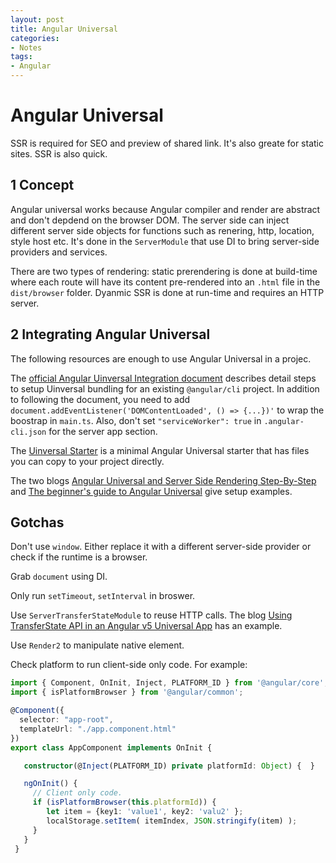 ```yaml
---
layout: post
title: Angular Universal
categories:
- Notes
tags:
- Angular
---
```

# Angular Universal

SSR is required for SEO and preview of shared link. It's also greate for static sites. SSR is also quick.

## 1 Concept

Angular universal works because Angular compiler and render are abstract and don't depdend on the browser DOM. The server side can inject different server side objects for functions such as renering, http, location, style host etc. It's done in the `ServerModule` that use DI to bring server-side providers and services.

There are two types of rendering: static prerendering is done at build-time where each route will have its content pre-rendered into an `.html` file in the `dist/browser` folder. Dyanmic SSR is done at run-time and requires an HTTP server.

## 2 Integrating Angular Universal

The following resources are enough to use Angular Universal in a projec.

The [official Angular Uinversal Integration document](https://github.com/angular/angular-cli/wiki/stories-universal-rendering) describes detail steps to setup Uinversal bundling for an existing `@angular/cli` project. In addition to following the document, you need to add `document.addEventListener('DOMContentLoaded', () => {...})'` to wrap the boostrap in `main.ts`. Also, don't set `"serviceWorker": true` in `.angular-cli.json` for the server app section.

The [Uinversal Starter](https://github.com/angular/universal-starter) is a minimal Angular Universal starter that has files you can copy to your project directly.

The two blogs [Angular Universal and Server Side Rendering Step-By-Step](https://malcoded.com/posts/angular-fundamentals-universal-server-side-rendering) and [The beginner's guide to Angular Universal](https://davidea.st/articles/the-beginners-guide-to-angular-universal) give setup examples.

## Gotchas

Don't use `window`. Either replace it with a different server-side provider or check if the runtime is a browser.

Grab `document` using DI.

Only run `setTimeout`, `setInterval` in broswer.

Use `ServerTransferStateModule` to reuse HTTP calls. The blog [Using TransferState API in an Angular v5 Universal App](https://blog.angularindepth.com/using-transferstate-api-in-an-angular-5-universal-app-130f3ada9e5b) has an example.

Use `Render2` to manipulate native element.

Check platform to run client-side only code. For example:

```typescript
import { Component, OnInit, Inject, PLATFORM_ID } from '@angular/core';
import { isPlatformBrowser } from '@angular/common';

@Component({
  selector: "app-root",
  templateUrl: "./app.component.html"
})
export class AppComponent implements OnInit {

   constructor(@Inject(PLATFORM_ID) private platformId: Object) {  }

   ngOnInit() {
     // Client only code.
     if (isPlatformBrowser(this.platformId)) {
        let item = {key1: 'value1', key2: 'valu2' };
        localStorage.setItem( itemIndex, JSON.stringify(item) );
     }
   }
 }
 ```
